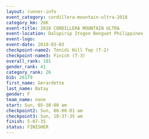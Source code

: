 ```yaml
---
layout: runner-info 
event_category: cordillera-mountain-ultra-2018 
category_km: 26K 
event-title: 2018 CORDILLERA MOUNTAIN ULTRA 
event-location: Dalupirip Itogon Benguet Philippines 
event-logo: 
event-date: 2018-03-03 
checkpoint-name2: Tenidi Hill Top (T-2) 
checkpoint-name3: Finish (T-3) 
overall_rank: 101
gender_rank: 41
category_rank: 26
bib: 26179
first_name: Gerardette
last_name: Batay
gender: F
team_name: none
start: Sun, 05-30-00 am
checkpoint2: Sun, 08-00-01 am
checkpoint3: Sun, 10-37-35 am
finish: 5-07-35
status: FINISHER
---
```

